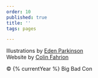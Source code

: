 ```yaml
---
order: 10
published: true
title: ''
tags: pages

---
```

Illustrations by [Eden Parkinson](https://www.eden-eventide.art)  
Website by [Colin Fahrion](http://www.twitter.com/colinaut)

&copy; {% currentYear %} Big Bad Con